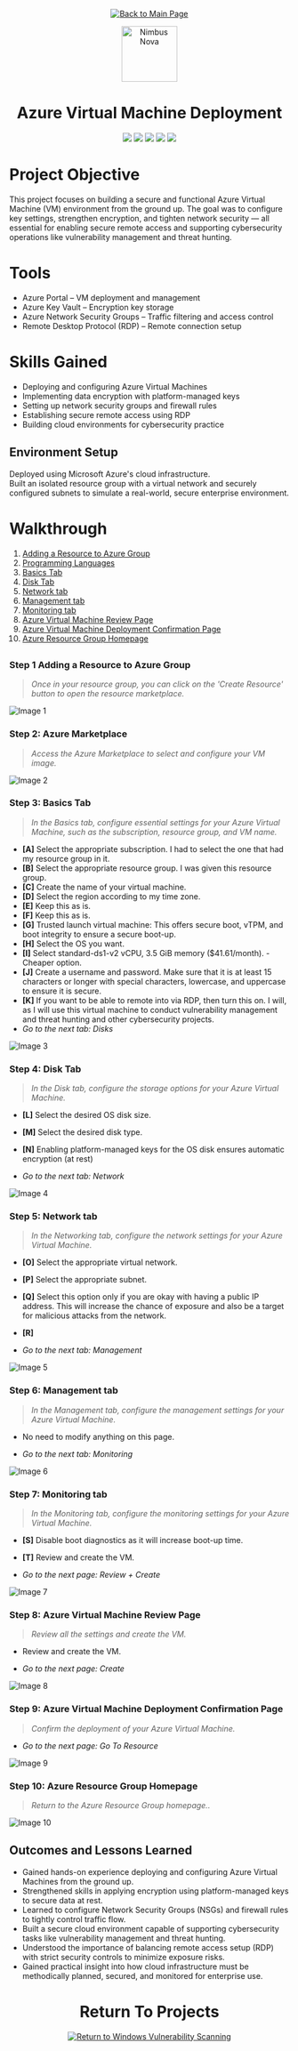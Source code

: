 <p align="center">
  <a href="https://github.com/Samuel-Cavada" target="_blank">
    <img src="https://img.shields.io/badge/Back_to_Main_Page-000000?style=for-the-badge&logo=github&logoColor=white" alt="Back to Main Page"/>
  </a>
</p>

<!--
<p align="center">
<img src="https://github.com/user-attachments/assets/02a13cdb-bf9e-40cc-aad8-d95ab6c78f1a" alt="PatchPal" width="100">
<img src="https://github.com/user-attachments/assets/9aebcafb-751d-47bb-8084-45fbce3a54c9" alt="ShadowFox" width="100">
<img src="https://github.com/user-attachments/assets/44ca8e7f-5fbd-4066-9881-39567c42d54f" alt="Sentinel Rex" width="100">
<img src="https://github.com/user-attachments/assets/5a19025c-9f54-4598-b44c-4a9301e13e07" alt="ByteKnight" width="100">
<img src="https://github.com/user-attachments/assets/1f20a2f3-ed45-43d6-b926-87c7f38d84a7" alt="AuditOwl" width="100">
<img src="https://github.com/user-attachments/assets/ac4a2131-24b7-4c0b-b6da-c2987a099954" alt="Kernel Koala" width="100">
<img src="https://github.com/user-attachments/assets/4991777b-28d3-4955-90fe-a9251c11d4e3" alt="Plugster" width="100">
<img src="https://github.com/user-attachments/assets/bad305e4-10a8-40c8-bd90-617bd715f2dd" alt="Nimbus Nova" width="100">
</p>
-->

<p align="center">
  <img src="https://github.com/user-attachments/assets/bad305e4-10a8-40c8-bd90-617bd715f2dd" alt="Nimbus Nova" width="100"> <br>
</p>


<h1 align="center">Azure Virtual Machine Deployment</h1>


<p align="center">
  <img src="https://img.shields.io/badge/Platform-Azure-0078D4?style=for-the-badge&logo=microsoftazure&logoColor=white">
  <img src="https://img.shields.io/badge/OS-Windows%2010-0078D6?style=for-the-badge&logo=windows&logoColor=white">
  <img src="https://img.shields.io/badge/Tool-Network%20Security%20Groups-00ADEF?style=for-the-badge&logo=microsoftazure&logoColor=white">
  <img src="https://img.shields.io/badge/Protocol-RDP-0078D4?style=for-the-badge&logo=microsoft&logoColor=white">
  <img src="https://img.shields.io/badge/Focus-Secure%20VM%20Deployment-orange?style=for-the-badge">
</p>


# Project Objective
This project focuses on building a secure and functional Azure Virtual Machine (VM) environment from the ground up. The goal was to configure key settings, strengthen encryption, and tighten network security — all essential for enabling secure remote access and supporting cybersecurity operations like vulnerability management and threat hunting.


# Tools 
- Azure Portal – VM deployment and management
- Azure Key Vault – Encryption key storage
- Azure Network Security Groups – Traffic filtering and access control
- Remote Desktop Protocol (RDP) – Remote connection setup


# Skills Gained

- Deploying and configuring Azure Virtual Machines
- Implementing data encryption with platform-managed keys
- Setting up network security groups and firewall rules
- Establishing secure remote access using RDP
- Building cloud environments for cybersecurity practice

## Environment Setup
Deployed using Microsoft Azure's cloud infrastructure.  
Built an isolated resource group with a virtual network and securely configured subnets to simulate a real-world, secure enterprise environment.


# Walkthrough

1. [Adding a Resource to Azure Group](#step-1-adding-a-resource-to-azure-group)
2. [Programming Languages](#step-2-azure-marketplace)
3. [Basics Tab](#step-3-basics-tab)
4. [Disk Tab](#step-4-disk-tab)
5. [Network tab](#step-5-network-tab)
6. [Management tab](#step-6-management-tab)
7. [Monitoring tab](#step-7-monitoring-tab)
8. [Azure Virtual Machine Review Page](#step-8-azure-virtual-machine-review-page)
9. [Azure Virtual Machine Deployment Confirmation Page](#step-9-azure-virtual-machine-deployment-confirmation-page)
10. [Azure Resource Group Homepage](#step-10-azure-resource-group-homepage) 
##

### Step 1 Adding a Resource to Azure Group

> _Once in your resource group, you can click on the 'Create Resource' button to open the resource marketplace._
> 
![Image 1](https://raw.githubusercontent.com/Samuel-Cavada/Azure-VM-Build/main/images/1.jpg)



> 
### Step 2: Azure Marketplace

> _Access the Azure Marketplace to select and configure your VM image._

![Image 2](https://raw.githubusercontent.com/Samuel-Cavada/Azure-VM-Build/main/images/2.jpg)
> 
### Step 3: Basics Tab

> _In the Basics tab, configure essential settings for your Azure Virtual Machine, such as the subscription, resource group, and VM name._
- **[A]** Select the appropriate subscription. I had to select the one that had my resource group in it.
- **[B]** Select the appropriate resource group. I was given this resource group.
- **[C]** Create the name of your virtual machine.
- **[D]** Select the region according to my time zone.
- **[E]** Keep this as is.
- **[F]** Keep this as is.
- **[G]** Trusted launch virtual machine: This offers secure boot, vTPM, and boot integrity to ensure a secure boot-up.
- **[H]** Select the OS you want.
- **[I]** Select standard-ds1-v2 vCPU, 3.5 GiB memory ($41.61/month). - Cheaper option.
- **[J]** Create a username and password. Make sure that it is at least 15 characters or longer with special characters, lowercase, and uppercase to ensure it is secure.
- **[K]** If you want to be able to remote into via RDP, then turn this on. I will, as I will use this virtual machine to conduct vulnerability management and threat hunting and other cybersecurity projects.
- _Go to the next tab: Disks_

![Image 3](https://raw.githubusercontent.com/Samuel-Cavada/Azure-VM-Build/main/images/3.jpg)


> 
### Step 4: Disk Tab

> _In the Disk tab, configure the storage options for your Azure Virtual Machine._

- **[L]** Select the desired OS disk size.

- **[M]** Select the desired disk type.

- **[N]** Enabling platform-managed keys for the OS disk ensures automatic encryption (at rest)

- _Go to the next tab: Network_

![Image 4](https://raw.githubusercontent.com/Samuel-Cavada/Azure-VM-Build/main/images/4.jpg)


> 
### Step 5: Network tab

> _In the Networking tab, configure the network settings for your Azure Virtual Machine._

- **[O]** Select the appropriate virtual network. 

- **[P]** Select the appropriate subnet.


- **[Q]** Select this option only if you are okay with having a public IP address. This will increase the chance of exposure and also be a target for malicious attacks from the network.

- **[R]**

- _Go to the next tab: Management_
  
![Image 5](https://raw.githubusercontent.com/Samuel-Cavada/Azure-VM-Build/main/images/5.jpg)


> 
### Step 6: Management tab

> _In the Management tab, configure the management settings for your Azure Virtual Machine._

- No need to modify anything on this page.

- _Go to the next tab: Monitoring_
  
![Image 6](https://raw.githubusercontent.com/Samuel-Cavada/Azure-VM-Build/main/images/6.jpg)


> 
### Step 7: Monitoring tab

> _In the Monitoring tab, configure the monitoring settings for your Azure Virtual Machine._

- **[S]** Disable boot diagnostics as it will increase boot-up time.
  
- **[T]** Review and create the VM.

- _Go to the next page: Review + Create_

![Image 7](https://raw.githubusercontent.com/Samuel-Cavada/Azure-VM-Build/main/images/7.jpg)



> 
### Step 8: Azure Virtual Machine Review Page

> _Review all the settings and create the VM._

-  Review and create the VM.

- _Go to the next page: Create_

![Image 8](https://raw.githubusercontent.com/Samuel-Cavada/Azure-VM-Build/main/images/8.jpg)


> 
### Step 9: Azure Virtual Machine Deployment Confirmation Page

> _Confirm the deployment of your Azure Virtual Machine._

- _Go to the next page: Go To Resource_

![Image 9](https://raw.githubusercontent.com/Samuel-Cavada/Azure-VM-Build/main/images/9.jpg)


> 
### Step 10: Azure Resource Group Homepage

> _Return to the Azure Resource Group homepage.._
>
![Image 10](https://raw.githubusercontent.com/Samuel-Cavada/Azure-VM-Build/main/images/10.jpg)


## Outcomes and Lessons Learned
- Gained hands-on experience deploying and configuring Azure Virtual Machines from the ground up.
- Strengthened skills in applying encryption using platform-managed keys to secure data at rest.
- Learned to configure Network Security Groups (NSGs) and firewall rules to tightly control traffic flow.
- Built a secure cloud environment capable of supporting cybersecurity tasks like vulnerability management and threat hunting.
- Understood the importance of balancing remote access setup (RDP) with strict security controls to minimize exposure risks.
- Gained practical insight into how cloud infrastructure must be methodically planned, secured, and monitored for enterprise use.



<h1 align="center">Return To Projects</h1>

<p align="center">
  <a href="https://github.com/Samuel-Cavada/Windows-Vulnerability-Scanning-Authenticated-vs.-Unauthenticated">
   <img src="https://img.shields.io/badge/🔙 Return_to-Windows_Vulnerability_Scanning-0A0A0A?style=for-the-badge&logo=github" alt="Return to Windows Vulnerability Scanning">
  </a>
</p>

